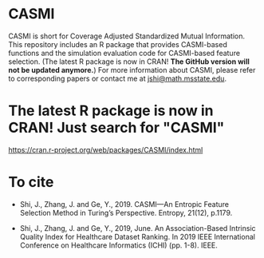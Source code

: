 # CASMI
CASMI is short for Coverage Adjusted Standardized Mutual Information. This repository includes an R package that provides CASMI-based functions and the simulation evaluation code for CASMI-based feature selection. (The latest R package is now in CRAN! **The GitHub version will not be updated anymore.**)
For more information about CASMI, please refer to corresponding papers or contact me at jshi@math.msstate.edu.

# The latest R package is now in CRAN! Just search for "CASMI"
https://cran.r-project.org/web/packages/CASMI/index.html


# To cite

* Shi, J., Zhang, J. and Ge, Y., 2019. CASMI—An Entropic Feature Selection Method in Turing’s Perspective. Entropy, 21(12), p.1179.

* Shi, J., Zhang, J. and Ge, Y., 2019, June. An Association-Based Intrinsic Quality Index for Healthcare Dataset Ranking. In 2019 IEEE International Conference on Healthcare Informatics (ICHI) (pp. 1-8). IEEE.
